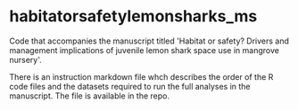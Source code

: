 # habitatorsafetylemonsharks_ms
Code that accompanies the manuscript titled 'Habitat or safety? Drivers and management implications of juvenile lemon shark space use in mangrove nursery'.

There is an instruction markdown file whch describes the order of the R code files and the datasets required to run the full analyses in the manuscript. The file is available in the repo. 
